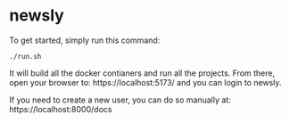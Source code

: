# newsly

To get started, simply run this command:

```
./run.sh
```

It will build all the docker contianers and run all the projects. From there, open your browser to: https://localhost:5173/ and you can login to newsly.

If you need to create a new user, you can do so manually at: https://localhost:8000/docs